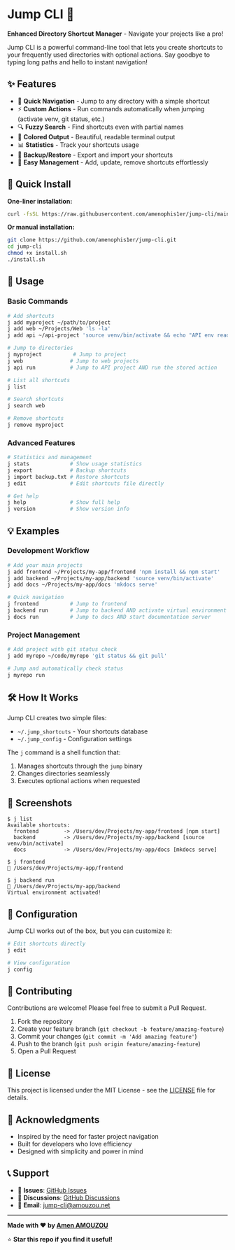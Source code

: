 # Jump CLI 🚀

**Enhanced Directory Shortcut Manager** - Navigate your projects like a pro!

Jump CLI is a powerful command-line tool that lets you create shortcuts to your frequently used directories with optional actions. Say goodbye to typing long paths and hello to instant navigation!

## ✨ Features

- 🎯 **Quick Navigation** - Jump to any directory with a simple shortcut
- ⚡ **Custom Actions** - Run commands automatically when jumping (activate venv, git status, etc.)
- 🔍 **Fuzzy Search** - Find shortcuts even with partial names
- 🎨 **Colored Output** - Beautiful, readable terminal output
- 📊 **Statistics** - Track your shortcuts usage
- 💾 **Backup/Restore** - Export and import your shortcuts
- 🔧 **Easy Management** - Add, update, remove shortcuts effortlessly

## 🚀 Quick Install

**One-liner installation:**

```bash
curl -fsSL https://raw.githubusercontent.com/amenophis1er/jump-cli/main/install.sh | bash
```

**Or manual installation:**

```bash
git clone https://github.com/amenophis1er/jump-cli.git
cd jump-cli
chmod +x install.sh
./install.sh
```

## 📖 Usage

### Basic Commands

```bash
# Add shortcuts
j add myproject ~/path/to/project
j add web ~/Projects/Web 'ls -la'
j add api ~/api-project 'source venv/bin/activate && echo "API env ready!"'

# Jump to directories
j myproject          # Jump to project
j web               # Jump to web projects
j api run           # Jump to API project AND run the stored action

# List all shortcuts
j list

# Search shortcuts
j search web

# Remove shortcuts
j remove myproject
```

### Advanced Features

```bash
# Statistics and management
j stats             # Show usage statistics
j export            # Backup shortcuts
j import backup.txt # Restore shortcuts
j edit              # Edit shortcuts file directly

# Get help
j help              # Show full help
j version           # Show version info
```

## 💡 Examples

### Development Workflow
```bash
# Add your main projects
j add frontend ~/Projects/my-app/frontend 'npm install && npm start'
j add backend ~/Projects/my-app/backend 'source venv/bin/activate'
j add docs ~/Projects/my-app/docs 'mkdocs serve'

# Quick navigation
j frontend          # Jump to frontend
j backend run       # Jump to backend AND activate virtual environment
j docs run          # Jump to docs AND start documentation server
```

### Project Management
```bash
# Add project with git status check
j add myrepo ~/code/myrepo 'git status && git pull'

# Jump and automatically check status
j myrepo run
```

## 🛠️ How It Works

Jump CLI creates two simple files:
- `~/.jump_shortcuts` - Your shortcuts database
- `~/.jump_config` - Configuration settings

The `j` command is a shell function that:
1. Manages shortcuts through the `jump` binary
2. Changes directories seamlessly
3. Executes optional actions when requested

## 🎨 Screenshots

```
$ j list
Available shortcuts:
  frontend        -> /Users/dev/Projects/my-app/frontend [npm start]
  backend         -> /Users/dev/Projects/my-app/backend [source venv/bin/activate]
  docs            -> /Users/dev/Projects/my-app/docs [mkdocs serve]

$ j frontend
📁 /Users/dev/Projects/my-app/frontend

$ j backend run
📁 /Users/dev/Projects/my-app/backend
Virtual environment activated!
```

## 🔧 Configuration

Jump CLI works out of the box, but you can customize it:

```bash
# Edit shortcuts directly
j edit

# View configuration
j config
```

## 🤝 Contributing

Contributions are welcome! Please feel free to submit a Pull Request.

1. Fork the repository
2. Create your feature branch (`git checkout -b feature/amazing-feature`)
3. Commit your changes (`git commit -m 'Add amazing feature'`)
4. Push to the branch (`git push origin feature/amazing-feature`)
5. Open a Pull Request

## 📝 License

This project is licensed under the MIT License - see the [LICENSE](LICENSE) file for details.

## 🙏 Acknowledgments

- Inspired by the need for faster project navigation
- Built for developers who love efficiency
- Designed with simplicity and power in mind

## 📞 Support

- 🐛 **Issues**: [GitHub Issues](https://github.com/amenophis1er/jump-cli/issues)
- 💬 **Discussions**: [GitHub Discussions](https://github.com/amenophis1er/jump-cli/discussions)
- 📧 **Email**: jump-cli@amouzou.net

---

**Made with ❤️ by [Amen AMOUZOU](https://github.com/amenophis1er)**

⭐ **Star this repo if you find it useful!**
